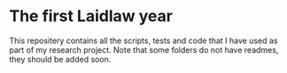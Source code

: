# The first Laidlaw year

This repositery contains all the scripts, tests and code that I have used as part of my research project. Note that some folders do not have readmes, they should be added soon.